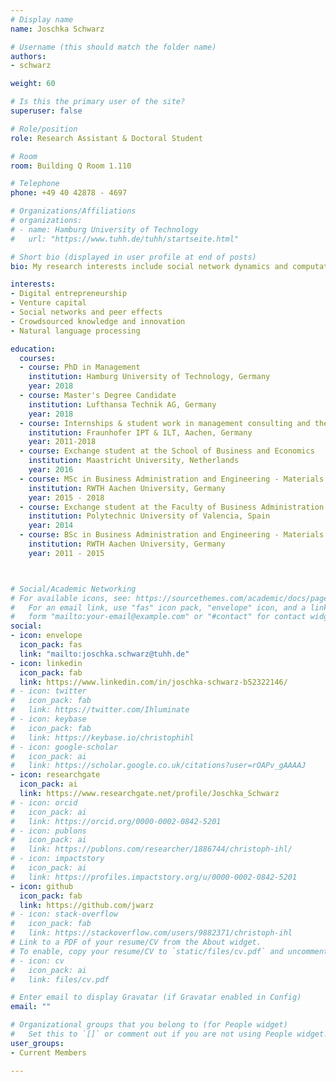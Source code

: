 ```yaml
---
# Display name
name: Joschka Schwarz

# Username (this should match the folder name)
authors:
- schwarz

weight: 60

# Is this the primary user of the site?
superuser: false

# Role/position
role: Research Assistant & Doctoral Student

# Room
room: Building Q Room 1.110

# Telephone
phone: +49 40 42878 - 4697

# Organizations/Affiliations
# organizations:
# - name: Hamburg University of Technology
#   url: "https://www.tuhh.de/tuhh/startseite.html"

# Short bio (displayed in user profile at end of posts)
bio: My research interests include social network dynamics and computational social science with a focus on the computational analysis of language.

interests:
- Digital entrepreneurship
- Venture capital
- Social networks and peer effects
- Crowdsourced knowledge and innovation
- Natural language processing

education:
  courses:
  - course: PhD in Management
    institution: Hamburg University of Technology, Germany
    year: 2018  
  - course: Master's Degree Candidate
    institution: Lufthansa Technik AG, Germany
    year: 2018
  - course: Internships & student work in management consulting and the automotive industry
    institution: Fraunhofer IPT & ILT, Aachen, Germany
    year: 2011-2018
  - course: Exchange student at the School of Business and Economics
    institution: Maastricht University, Netherlands
    year: 2016
  - course: MSc in Business Administration and Engineering - Materials and Process Engineering
    institution: RWTH Aachen University, Germany
    year: 2015 - 2018
  - course: Exchange student at the Faculty of Business Administration & School of Industrial Engineering
    institution: Polytechnic University of Valencia, Spain
    year: 2014
  - course: BSc in Business Administration and Engineering - Materials and Process Engineering
    institution: RWTH Aachen University, Germany
    year: 2011 - 2015



# Social/Academic Networking
# For available icons, see: https://sourcethemes.com/academic/docs/page-builder/#icons
#   For an email link, use "fas" icon pack, "envelope" icon, and a link in the
#   form "mailto:your-email@example.com" or "#contact" for contact widget.
social:
- icon: envelope
  icon_pack: fas
  link: "mailto:joschka.schwarz@tuhh.de"
- icon: linkedin
  icon_pack: fab
  link: https://www.linkedin.com/in/joschka-schwarz-b52322146/
# - icon: twitter
#   icon_pack: fab
#   link: https://twitter.com/Ihluminate
# - icon: keybase
#   icon_pack: fab
#   link: https://keybase.io/christophihl
# - icon: google-scholar
#   icon_pack: ai
#   link: https://scholar.google.co.uk/citations?user=rOAPv_gAAAAJ
- icon: researchgate
  icon_pack: ai
  link: https://www.researchgate.net/profile/Joschka_Schwarz
# - icon: orcid
#   icon_pack: ai
#   link: https://orcid.org/0000-0002-0842-5201
# - icon: publons
#   icon_pack: ai
#   link: https://publons.com/researcher/1886744/christoph-ihl/
# - icon: impactstory
#   icon_pack: ai
#   link: https://profiles.impactstory.org/u/0000-0002-0842-5201
- icon: github
  icon_pack: fab
  link: https://github.com/jwarz
# - icon: stack-overflow
#   icon_pack: fab
#   link: https://stackoverflow.com/users/9882371/christoph-ihl
# Link to a PDF of your resume/CV from the About widget.
# To enable, copy your resume/CV to `static/files/cv.pdf` and uncomment the lines below.
# - icon: cv
#   icon_pack: ai
#   link: files/cv.pdf

# Enter email to display Gravatar (if Gravatar enabled in Config)
email: ""

# Organizational groups that you belong to (for People widget)
#   Set this to `[]` or comment out if you are not using People widget.
user_groups:
- Current Members

---
```


